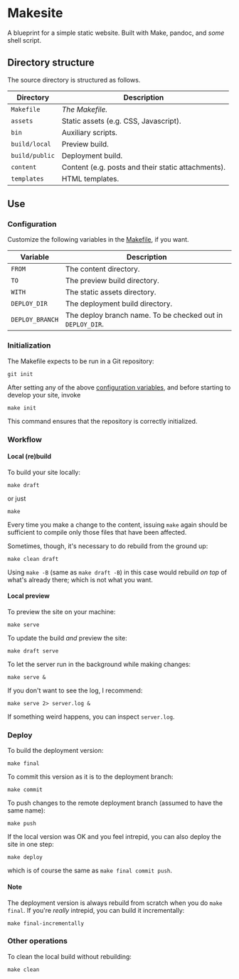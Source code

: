 # Makesite

A blueprint for a simple static website.
Built with Make, pandoc, and *some* shell script.

## Directory structure

The source directory is structured as follows.

  Directory      | Description
  -------------- | --------------------------------------------------
  `Makefile`     |  *The Makefile.*
  `assets`       |  Static assets (e.g. CSS, Javascript).
  `bin`          |  Auxiliary scripts.
  `build/local`  |  Preview build.
  `build/public` |  Deployment build.
  `content`      |  Content (e.g. posts and their static attachments).
  `templates`    |  HTML templates.

## Use

### Configuration

Customize the following variables in the [Makefile](Makefile), if you want.

  Variable        | Description
  --------------- | ----------------------------------------------------------
  `FROM`          | The content directory.
  `TO`            | The preview build directory.
  `WITH`          | The static assets directory.
  `DEPLOY_DIR`    | The deployment build directory.
  `DEPLOY_BRANCH` | The deploy branch name. To be checked out in `DEPLOY_DIR`.

### Initialization

The Makefile expects to be run in a Git repository:

    git init

After setting any of the above [configuration variables](#configuration),
and before starting to develop your site, invoke

    make init

This command ensures that the repository is correctly initialized.

### Workflow

#### Local (re)build

To build your site locally:

    make draft

or just

    make

Every time you make a change to the content, issuing `make` again should be
sufficient to compile only those files that have been affected.

Sometimes, though, it's necessary to do rebuild from the ground up:

    make clean draft

Using `make -B` (same as `make draft -B`) in this case would rebuild *on top*
of what's already there; which is not what you want.

#### Local preview

To preview the site on your machine:

    make serve

To update the build *and* preview the site:

    make draft serve

To let the server run in the background while making changes:

    make serve &

If you don't want to see the log, I recommend:

    make serve 2> server.log &

If something weird happens, you can inspect `server.log`.

### Deploy

To build the deployment version:

    make final

To commit this version as it is to the deployment branch:

    make commit

To push changes to the remote deployment branch (assumed to have the same name):

    make push

If the local version was OK and you feel intrepid, you can also deploy
the site in one step:

    make deploy

which is of course the same as `make final commit push`.

#### Note

The deployment version is always rebuild from scratch when you do `make final`.
If you're *really* intrepid, you can build it incrementally:

    make final-incrementally

### Other operations

To clean the local build without rebuilding:

    make clean

